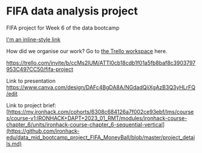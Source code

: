 # FIFA data analysis project

FIFA project for Week 6 of the data bootcamp 

[I'm an inline-style link](https://www.google.com)


How did we organise our work? Go to [the Trello workspace](https://trello.com/invite/b/ccMs2lUM/ATTI0cb18cdb1f01a5fb8baf8c3903797953C497CC50/fifa-project) here.

https://trello.com/invite/b/ccMs2lUM/ATTI0cb18cdb1f01a5fb8baf8c3903797953C497CC50/fifa-project


Link to presentation
https://www.canva.com/design/DAFc4BgDA8A/NGdadQijXgAzB3Q3yHLrFQ/edit


Link to project brief: [https://my.ironhack.com/cohorts/6308c684126a7f002ce93ebf/lms/courses/course-v1:IRONHACK+DAPT+2023_01_RMT/modules/ironhack-course-chapter_6/units/ironhack-course-chapter_6-sequential-vertical](https://github.com/ironhack-edu/data_mid_bootcamp_project_FIFA_MoneyBall/blob/master/project_details.md)

